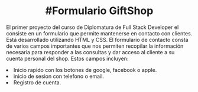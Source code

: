 <div align="center">
<h1 align="center"> #Formulario GiftShop</h1>
</div>

<p>
El primer proyecto del curso de Diplomatura de Full Stack Developer el consiste en un formulario que
permite mantenerse en contacto con clientes. Está desarrollado utilizando HTML y CSS.
El formulario de contacto consta de varios campos importantes que nos permiten recopilar la 
información necesaria para responder a las consultas y dar acceso al cliente a su cuenta personal del shop. 
Estos campos incluyen:
  
<li>Inicio rapido con los botones de google, facebook o apple.</li>
<li>inicio de sesion con telefono o email.</li>
<li>Registro de cuenta.</li>
</p>
